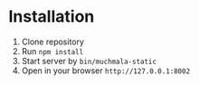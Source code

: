 Installation
============

1. Clone repository
2. Run `npm install`
3. Start server by `bin/muchmala-static`
4. Open in your browser `http://127.0.0.1:8002`

